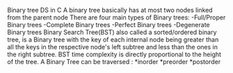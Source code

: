 Binary tree DS in C
A binary tree basically has at most two nodes linked from the parent node
There are four main types of Binary trees:
	-Full/Proper Binary trees
	-Complete Binary trees
	-Perfect Binary trees
	-Degenerate Binary trees
Binary Search Tree(BST) also called a sorted/ordered binary tree, is a Binary tree with 
the key of each internal node being greater than all the keys in the respective node's left
subtree and less than the ones in the right subtree.
BST time complexity is directly proportional to the height of the tree.
A Binary Tree can be traversed :
	*inorder
	*preorder
	*postorder
